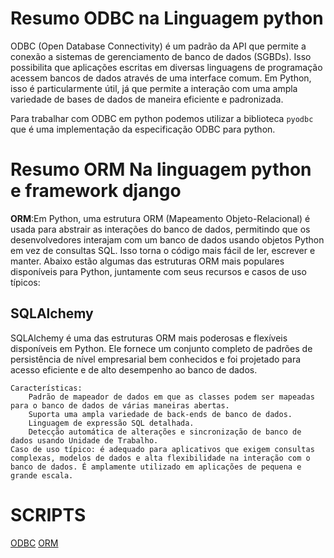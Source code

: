 
# Resumo ODBC na Linguagem python

ODBC (Open Database Connectivity) é um padrão da API que permite a conexão a sistemas de gerenciamento de banco de dados (SGBDs). Isso possibilita que aplicações escritas em diversas linguagens de programação acessem bancos de dados através de uma interface comum. Em Python, isso é particularmente útil, já que permite a interação com uma ampla variedade de bases de dados de maneira eficiente e padronizada.

Para trabalhar com ODBC em python podemos utilizar a biblioteca `pyodbc` que é uma implementação da especificação ODBC para python.

# Resumo ORM Na linguagem python e framework django

__ORM__:Em Python, uma estrutura ORM (Mapeamento Objeto-Relacional) é usada para abstrair as interações do banco de dados, permitindo que os desenvolvedores interajam com um banco de dados usando objetos Python em vez de consultas SQL. Isso torna o código mais fácil de ler, escrever e manter. Abaixo estão algumas das estruturas ORM mais populares disponíveis para Python, juntamente com seus recursos e casos de uso típicos:

## SQLAlchemy

SQLAlchemy é uma das estruturas ORM mais poderosas e flexíveis disponíveis em Python. Ele fornece um conjunto completo de padrões de persistência de nível empresarial bem conhecidos e foi projetado para acesso eficiente e de alto desempenho ao banco de dados.

    Características:
        Padrão de mapeador de dados em que as classes podem ser mapeadas para o banco de dados de várias maneiras abertas.
        Suporta uma ampla variedade de back-ends de banco de dados.
        Linguagem de expressão SQL detalhada.
        Detecção automática de alterações e sincronização de banco de dados usando Unidade de Trabalho.
    Caso de uso típico: é adequado para aplicativos que exigem consultas complexas, modelos de dados e alta flexibilidade na interação com o banco de dados. É amplamente utilizado em aplicações de pequena e grande escala.

# SCRIPTS

<a href="https://github.com/FrancimarAlexandre/BD2/blob/main/tarefas/orm/scripts/odbc.py">ODBC</a>
<a href="https://github.com/FrancimarAlexandre/BD2/blob/main/tarefas/orm/scripts/orm.py">ORM</a>
